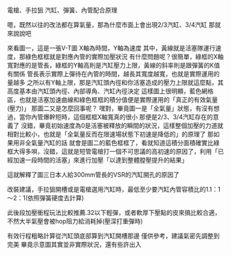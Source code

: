 電槍、手拉狙
汽缸、彈簧、內管配合原理

嗯，既然以往的改法都在算氣量，那為什麼市面上會出現2/3汽缸、3/4汽缸
那就來說說吧

來看圖一，這是一張V-T圖
X軸為時間，Y軸為速度
其中，黃線就是活塞隊運行速度，那綠色框框就是對應內管的實際加壓狀況
有什麼問題呢？很簡單，綠框的X軸寬對應的是管長，綠框的Y軸高則是汽缸壓力上限，黃線的斜率則是跟彈簧的K值有關係
管長表示實際上彈待在內管的時間，越長其寬度越寬，也就是實際運用的量越多
之所以有Y軸上限，那是汽缸頭內徑和你活塞造成的壓力上限就這麼點，其高度基本由汽缸頭內徑、內部導角、汽缸內徑決定
這樣圖上很明顯，藍色網格區，也就是活塞加速曲線和綠色框框的積分值便是實際運用的「真正的有效氣量(壓力)」
那圖二又是怎麼回事呢？
嘿對，畢竟圖一是「全氣量」狀態，有沒有想過，當你內管爆幹短時，這個框框X軸寬真的很小
那便是2/3、3/4汽缸存在的意義了
沒錯，畢竟初始速度為0是活塞被釋放的瞬間的狀況，這樣整個加壓的力道就相對比較小，也就是「全氣量反而在限速場狀態下初速是降低的」的原理了
那如果用非全氣量汽缸的話
就會是圖二的藍色框框了，看就知道這積分面積確實比綠框大得多唄，沒錯，這就是短管電槍打一個不可思議的高初速的原因了，利用「已經加速一段時間的活塞」來進行加壓「以達到整體膛壓提升的結果」

這就解釋了圖三日本人給300mm管長的VSR的汽缸開孔的原因了

改裝建議，手拉狙開槽或是電槍選用汽缸時，最低至少要汽缸內管容積比的1.1：1～2：1(依照彈簧硬度去計算)

此後段加壓衝程玩法比較推薦.32以下輕彈，或者軟厚下壓點的皮來搞比較合適，不然大半氣壓會被hop阻力給消耗掉(壓深打重彈時)

有效行程粗略計算從汽缸頭底部算到汽缸開槽那邊
僅供參考，建議氣密先調整到完美
畢竟示意圖其實並非實際狀況，還有些許出入